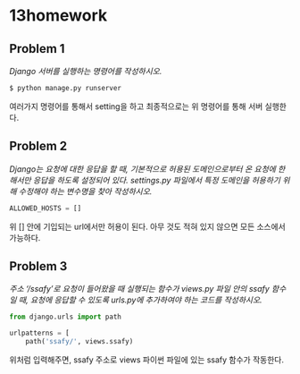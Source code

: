 # 13homework

## Problem 1

*Django 서버를 실행하는 명령어를 작성하시오.*

```bash
$ python manage.py runserver
```

여러가지 명령어를 통해서 setting을 하고 최종적으로는 위 명령어를 통해 서버 실행한다.



## Problem 2

*Django는 요청에 대한 응답을 할 때, 기본적으로 허용된 도메인으로부터 온 요청에 한해서만 응답을 하도록 설정되어 있다. settings.py 파일에서 특정 도메인을 허용하기 위해 수정해야 하는 변수명을 찾아 작성하시오.*

```python
ALLOWED_HOSTS = []
```

위 [] 안에 기입되는 url에서만 허용이 된다. 아무 것도 적혀 있지 않으면 모든 소스에서 가능하다.



## Problem 3

*주소 ‘/ssafy’로 요청이 들어왔을 때 실행되는 함수가 views.py 파일 안의 ssafy 함수일 때, 요청에 응답할 수 있도록 urls.py에 추가하여야 하는 코드를 작성하시오.*

```python
from django.urls import path

urlpatterns = [
    path('ssafy/', views.ssafy)
```

위처럼 입력해주면, ssafy 주소로 views 파이썬 파일에 있는 ssafy 함수가 작동한다.









